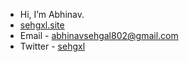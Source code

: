 - Hi, I’m Abhinav.
- [sehgxl.site](https://sehgxl.site)
- Email - abhinavsehgal802@gmail.com
- Twitter - [sehgxl](https://twitter.com/sehgxl)

<!---
sehgxl/sehgxl is a ✨ special ✨ repository because its `README.md` (this file) appears on your GitHub profile.
You can click the Preview link to take a look at your changes.
--->
